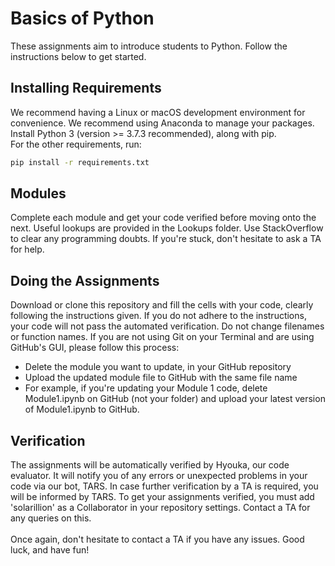 # Basics of Python
These assignments aim to introduce students to Python. Follow the instructions below to get started.
## Installing Requirements
We recommend having a Linux or macOS development environment for convenience. We recommend using Anaconda to manage your packages. <br>
Install Python 3 (version >= 3.7.3 recommended), along with pip. <br>
For the other requirements, run:
```bash
pip install -r requirements.txt
```
## Modules
Complete each module and get your code verified before moving onto the next. Useful lookups are provided in the Lookups folder. Use StackOverflow to clear any programming doubts. If you're stuck, don't hesitate to ask a TA for help.
## Doing the Assignments
Download or clone this repository and fill the cells with your code, clearly following the instructions given. If you do not adhere to the instructions, your code will not pass the automated verification. Do not change filenames or function names. If you are not using Git on your Terminal and are using GitHub's GUI, please follow this process:
* Delete the module you want to update, in your GitHub repository <br>
* Upload the updated module file to GitHub with the same file name <br>
* For example, if you're updating your Module 1 code, delete Module1.ipynb on GitHub (not your folder) and upload your latest version of Module1.ipynb to GitHub.
## Verification
The assignments will be automatically verified by Hyouka, our code evaluator. It will notify you of any errors or unexpected problems in your code via our bot, TARS. In case further verification by a TA is required, you will be informed by TARS. To get your assignments verified, you must add 'solarillion' as a Collaborator in your repository settings. Contact a TA for any queries on this. <br> <br>
Once again, don't hesitate to contact a TA if you have any issues. Good luck, and have fun!
